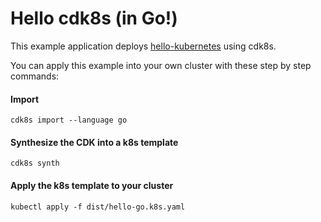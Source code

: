 # Hello cdk8s (in Go!)

This example application deploys [hello-kubernetes](https://github.com/paulbouwer/hello-kubernetes) using cdk8s.

You can apply this example into your own cluster with these step by step commands:

#### Import

```console
cdk8s import --language go
```

#### Synthesize the CDK into a k8s template

```console
cdk8s synth
```

#### Apply the k8s template to your cluster

```console
kubectl apply -f dist/hello-go.k8s.yaml
```
